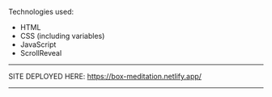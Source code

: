 Technologies used: 
- HTML
- CSS (including variables)
- JavaScript
- ScrollReveal
------------
SITE DEPLOYED HERE: https://box-meditation.netlify.app/

------------

